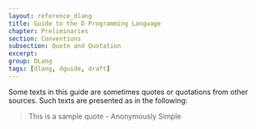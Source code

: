 ```yaml
---
layout: reference_dlang
title: Guide to the D Programming Language
chapter: Preliminaries
section: Conventions
subsection: Quote and Quotation
excerpt: 
group: DLang
tags: [dlang, dguide, draft]
---
```


Some texts in this guide are sometimes quotes or quotations from other sources.
Such texts are presented as in the following:

> This is a sample quote - Anonymously Simple
